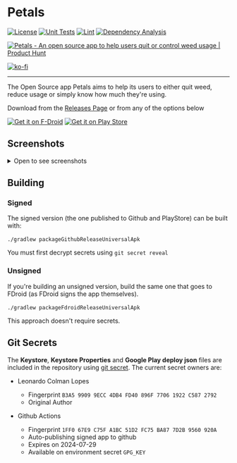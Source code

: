 # Petals

[![License](https://img.shields.io/github/license/LeoColman/Petals)](https://github.com/LeoColman/Petals/blob/main/LICENSE)
[![Unit Tests](https://github.com/LeoColman/Petals/actions/workflows/unit-tests.yaml/badge.svg)](https://github.com/LeoColman/Petals/actions/workflows/unit-tests.yaml)
[![Lint](https://github.com/LeoColman/Petals/actions/workflows/lint.yaml/badge.svg)](https://github.com/LeoColman/Petals/actions/workflows/lint.yaml)
[![Dependency Analysis](https://github.com/LeoColman/Petals/actions/workflows/dependency-analysis.yaml/badge.svg)](https://github.com/LeoColman/Petals/actions/workflows/dependency-analysis.yaml)

<a href="https://www.producthunt.com/posts/petals?utm_source=badge-featured&utm_medium=badge&utm_souce=badge-petals" target="_blank"><img src="https://api.producthunt.com/widgets/embed-image/v1/featured.svg?post_id=356573&theme=light" alt="Petals - An&#0032;open&#0032;source&#0032;app&#0032;to&#0032;help&#0032;users&#0032;quit&#0032;or&#0032;control&#0032;weed&#0032;usage | Product Hunt" style="width: 250px; height: 54px;" width="250" height="54" /></a>

[![ko-fi](https://ko-fi.com/img/githubbutton_sm.svg)](https://ko-fi.com/K3K62Y2GB)

------

The Open Source app Petals aims to help its users to either quit weed, reduce usage or simply know
how much they're using.

Download from the [Releases Page](https://github.com/LeoColman/Petals/releases) or from any of the
options below

[<img src="https://fdroid.gitlab.io/artwork/badge/get-it-on.png"
alt="Get it on F-Droid"
height="80">](https://f-droid.org/packages/br.com.colman.petals/)
[<img src="https://play.google.com/intl/en_us/badges/static/images/badges/en_badge_web_generic.png"
alt="Get it on Play Store"
height="80">](https://play.google.com/store/apps/details?id=br.com.colman.petals)

## Screenshots

<details>
<summary>Open to see screenshots</summary>

![](fastlane/metadata/android/en-US/images/phoneScreenshots/1.png)
![](fastlane/metadata/android/en-US/images/phoneScreenshots/2.png)
![](fastlane/metadata/android/en-US/images/phoneScreenshots/3.png)

[More Screenshots](fastlane/metadata/android/en-US/images/phoneScreenshots)

</details>

## Building

### Signed
The signed version (the one published to Github and PlayStore) can be built with:

```
./gradlew packageGithubReleaseUniversalApk
```

You must first decrypt secrets using `git secret reveal`

### Unsigned
If you're building an unsigned version, build the same one that goes to FDroid (as FDroid signs the
app themselves).

```
./gradlew packageFdroidReleaseUniversalApk
```

This approach doesn't require secrets.

## Git Secrets

The **Keystore**, **Keystore Properties** and **Google Play deploy json** files are included in the
repository using
[git secret](https://git-secret.io/). The current secret owners are:

- Leonardo Colman Lopes
    - Fingerprint `B3A5 9909 9ECC 4DB4 FD40 896F 7706 1922 C587 2792`
    - Original Author

- Github Actions
    - Fingerprint `1FF0 67E9 C75F A1BC 51D2 FC75 BA87 7D2B 9560 920A`
    - Auto-publishing signed app to github
    - Expires on 2024-07-29
    - Available on environment secret `GPG_KEY`

